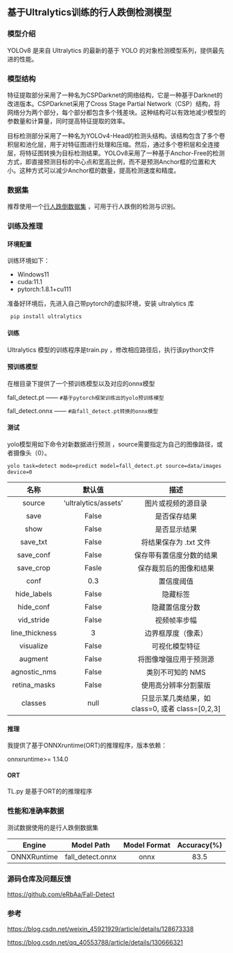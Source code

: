 ## 基于Ultralytics训练的行人跌倒检测模型

### 模型介绍

YOLOv8 是来自 Ultralytics 的最新的基于 YOLO 的对象检测模型系列，提供最先进的性能。

### 模型结构

特征提取部分采用了一种名为CSPDarknet的网络结构，它是一种基于Darknet的改进版本。CSPDarknet采用了Cross Stage Partial Network（CSP）结构，将网络分为两个部分，每个部分都包含多个残差块。这种结构可以有效地减少模型的参数量和计算量，同时提高特征提取的效率。

目标检测部分采用了一种名为YOLOv4-Head的检测头结构。该结构包含了多个卷积层和池化层，用于对特征图进行处理和压缩。然后，通过多个卷积层和全连接层，将特征图转换为目标检测结果。YOLOv8采用了一种基于Anchor-Free的检测方式，即直接预测目标的中心点和宽高比例，而不是预测Anchor框的位置和大小。这种方式可以减少Anchor框的数量，提高检测速度和精度。

### 数据集

 推荐使用一个[行人跌倒数据集](https://download.csdn.net/download/weixin_45921929/87404296?ops_request_misc=%257B%2522request%255Fid%2522%253A%2522168871052416800215067805%2522%252C%2522scm%2522%253A%252220140713.130102334.pc%255Fall.%2522%257D&request_id=168871052416800215067805&biz_id=1&utm_medium=distribute.pc_search_result.none-task-download-2~all~first_rank_ecpm_v1~rank_v31_ecpm-6-87404296-null-null.142^v88^control_2,239^v2^insert_chatgpt&utm_term=%E8%A1%8C%E4%BA%BA%E8%B7%8C%E5%80%92%E6%95%B0%E6%8D%AE%E9%9B%86%EF%BC%88VOC%E6%A0%BC%E5%BC%8F%EF%BC%89%20&spm=1018.2226.3001.4187.7) ，可用于行人跌倒的检测与识别。

### 训练及推理

#### 环境配置

训练环境如下：

- Windows11
- cuda:11.1
- pytorch:1.8.1+cu111

准备好环境后，先进入自己带pytorch的虚拟环境，安装 ultralytics 库

` pip install ultralytics`

#### 训练

Ultralytics 模型的训练程序是train.py ，修改相应路径后，执行该python文件

#### 预训练模型

 在根目录下提供了一个预训练模型以及对应的onnx模型

 fall_detect.pt  —— `#基于pytorch框架训练出的yolo预训练模型 `

 fall_detect.onnx —— `#由fall_detect.pt转换的onnx模型 `

#### 测试

yolo模型用如下命令对新数据进行预测 ，source需要指定为自己的图像路径，或者摄像头（0）。

`yolo task=detect mode=predict model=fall_detect.pt source=data/images device=0`

|      名称      |         默认值         |                      描述                      |
| :------------: | :--------------------: | :---------------------------------------------: |
|     source     | ‘ultralytics/assets’ |               图片或视频的源目录               |
|      save      |         False         |                  是否保存结果                  |
|      show      |         False         |                  是否显示结果                  |
|    save_txt    |         False         |             将结果保存为 .txt 文件             |
|   save_conf   |         False         |            保存带有置信度分数的结果            |
|   save_crop   |         Fasle         |             保存裁剪后的图像和结果             |
|      conf      |          0.3          |                   置信度阈值                   |
|  hide_labels  |         False         |                    隐藏标签                    |
|   hide_conf   |         False         |                 隐藏置信度分数                 |
|   vid_stride   |         False         |                  视频帧率步幅                  |
| line_thickness |           3           |               边界框厚度（像素）               |
|   visualize   |         False         |                 可视化模型特征                 |
|    augment    |         False         |             将图像增强应用于预测源             |
|  agnostic_nms  |         False         |                类别不可知的 NMS                |
|  retina_masks  |         False         |              使用高分辨率分割蒙版              |
|    classes    |          null          | 只显示某几类结果，如class=0, 或者 class=[0,2,3] |

#### 推理

我提供了基于ONNXruntime(ORT)的推理程序，版本依赖：

onnxruntime>= 1.14.0

#### ORT

TL.py 是基于ORT的的推理程序

### 性能和准确率数据

 测试数据使用的是行人跌倒数据集

|   Engine   |    Model Path    | Model Format | Accuracy(%) |
| :---------: | :--------------: | :----------: | :---------: |
| ONNXRuntime | fall_detect.onnx |     onnx     |    83.5    |

### 源码仓库及问题反馈

https://github.com/eRbAa/Fall-Detect

### 参考

https://blog.csdn.net/weixin_45921929/article/details/128673338

https://blog.csdn.net/qq_40553788/article/details/130666321
